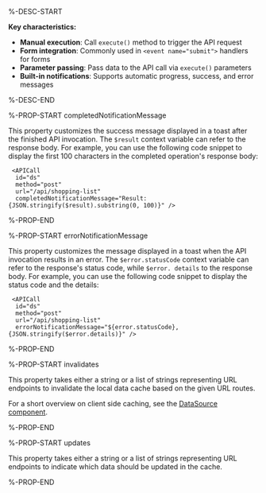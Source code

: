 %-DESC-START

**Key characteristics:**
- **Manual execution**: Call `execute()` method to trigger the API request
- **Form integration**: Commonly used in `<event name="submit">` handlers for forms
- **Parameter passing**: Pass data to the API call via `execute()` parameters
- **Built-in notifications**: Supports automatic progress, success, and error messages

%-DESC-END

%-PROP-START completedNotificationMessage

This property customizes the success message displayed in a toast after the finished API invocation. The `$result` context variable can refer to the response body. For example, you can use the following code snippet to display the first 100 characters in the completed operation's response body:

```xmlui copy
 <APICall
  id="ds"
  method="post"
  url="/api/shopping-list" 
  completedNotificationMessage="Result: {JSON.stringify($result).substring(0, 100)}" />
```

%-PROP-END

%-PROP-START errorNotificationMessage

This property customizes the message displayed in a toast when the API invocation results in an error. The `$error.statusCode` context variable can refer to the response's status code, while `$error. details` to the response body. For example, you can use the following code snippet to display the status code and the details:

```xmlui copy
 <APICall
  id="ds"
  method="post"
  url="/api/shopping-list" 
  errorNotificationMessage="${error.statusCode}, {JSON.stringify($error.details)}" />
```
%-PROP-END

%-PROP-START invalidates

This property takes either a string or a list of strings representing URL endpoints to invalidate the local data cache based on the given URL routes.

For a short overview on client side caching, see the [DataSource component](/components/DataSource).

%-PROP-END

%-PROP-START updates

This property takes either a string or a list of strings representing URL endpoints to indicate which data should be updated in the cache.

%-PROP-END

